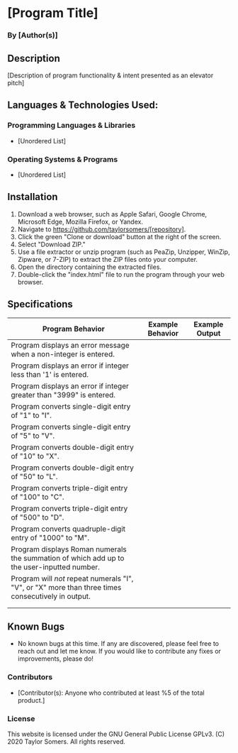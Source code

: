 # [Program Title]

  ### By [Author(s)]

## Description

  [Description of program functionality & intent presented as an elevator pitch]

## Languages & Technologies Used:

  ### Programming Languages & Libraries
  * [Unordered List]

  ### Operating Systems & Programs
  * [Unordered List]

## Installation

  1. Download a web browser, such as Apple Safari, Google Chrome, Microsoft Edge, Mozilla Firefox, or Yandex.
  2. Navigate to https://github.com/taylorsomers/[repository].
  3. Click the green "Clone or download" button at the right of the screen.
  4. Select "Download ZIP."
  5. Use a file extractor or unzip program (such as PeaZip, Unzipper, WinZip, Zipware, or 7-ZIP) to extract the ZIP files onto your computer.
  6. Open the directory containing the extracted files.
  7. Double-click the "index.html" file to run the program through your web browser.

## Specifications

  | Program Behavior | Example Behavior | Example Output |
  |---|---|---|
  | Program displays an error message when a non-integer is entered. |  |  |
  | Program displays an error if integer less than '1' is entered. |  |  |
  | Program displays an error if integer greater than "3999" is entered. |  |  |
  | Program converts single-digit entry of "1" to "I". |  |  |
  | Program converts single-digit entry of "5" to "V". |  |  |
  | Program converts double-digit entry of "10" to "X". |  |  |
  | Program converts double-digit entry of "50" to "L". |  |  |
  | Program converts triple-digit entry of "100" to "C". |  |  |
  | Program converts triple-digit entry of "500" to "D". |  |  |
  | Program converts quadruple-digit entry of "1000" to "M". |  |  |
  | Program displays Roman numerals the summation of which add up to the user-inputted number. |  |  |
  | Program will *not* repeat numerals "I", "V", or "X" more than three times consecutively in output. |  |  |
  |  |  |  |
  |  |  |  |

## Known Bugs

  * No known bugs at this time. If any are discovered, please feel free to reach out and let me know. If you would like to contribute any fixes or improvements, please do!

### Contributors

  * [Contributor(s): Anyone who contributed at least %5 of the total product.]

### License

This website is licensed under the GNU General Public License GPLv3. (C) 2020 Taylor Somers. All rights reserved.